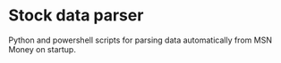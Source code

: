 # Stock data parser
Python and powershell scripts for parsing data automatically from MSN Money on startup.
